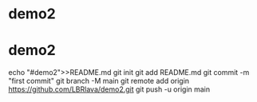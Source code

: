 # demo2
# demo2
echo "#demo2">>README.md
git init
git add README.md
git commit -m "first commit"
git branch -M main
git remote add origin https://github.com/LBRlava/demo2.git
git push -u origin main

